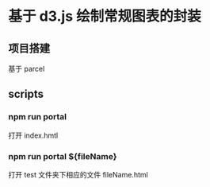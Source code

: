 # 基于 d3.js 绘制常规图表的封装

## 项目搭建

基于 parcel

## scripts

### npm run portal  

打开 index.hmtl

### npm run portal ${fileName}  

打开 test 文件夹下相应的文件 fileName.html


